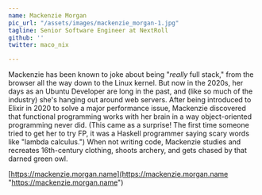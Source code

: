 ```yaml
---
name: Mackenzie Morgan
pic_url: "/assets/images/mackenzie_morgan-1.jpg"
tagline: Senior Software Engineer at NextRoll
github: ''
twitter: maco_nix

---
```

Mackenzie has been known to joke about being "_really_ full stack," from the browser all the way down to the Linux kernel. But now in the 2020s, her days as an Ubuntu Developer are long in the past, and (like so much of the industry) she's hanging out around web servers. After being introduced to Elixir in 2020 to solve a major performance issue, Mackenzie discovered that functional programming works with her brain in a way object-oriented programming never did. (This came as a surprise! The first time someone tried to get her to try FP, it was a Haskell programmer saying scary words like "lambda calculus.") When not writing code, Mackenzie studies and recreates 16th-century clothing, shoots archery, and gets chased by that darned green owl.

[https://mackenzie.morgan.name](https://mackenzie.morgan.name "https://mackenzie.morgan.name")